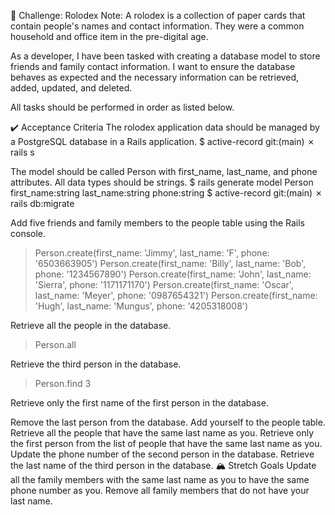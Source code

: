 📇 Challenge: Rolodex
Note: A rolodex is a collection of paper cards that contain people's names and contact information. They were a common household and office item in the pre-digital age.

As a developer, I have been tasked with creating a database model to store friends and family contact information. I want to ensure the database behaves as expected and the necessary information can be retrieved, added, updated, and deleted.

All tasks should be performed in order as listed below.

✔️ Acceptance Criteria
The rolodex application data should be managed by a PostgreSQL database in a Rails application.
$ active-record git:(main) ✗ rails s

The model should be called Person with first_name, last_name, and phone attributes. All data types should be strings.
$ rails generate model Person first_name:string last_name:string phone:string
$ active-record git:(main) ✗ rails db:migrate

Add five friends and family members to the people table using the Rails console.
>  Person.create(first_name: 'Jimmy', last_name: 'F', phone: '6503663905')
> Person.create(first_name: 'Billy', last_name: 'Bob', phone: '1234567890')
> Person.create(first_name: 'John', last_name: 'Sierra', phone: '1171171170')
> Person.create(first_name: 'Oscar', last_name: 'Meyer', phone: '0987654321')
> Person.create(first_name: 'Hugh', last_name: 'Mungus', phone: '4205318008')


Retrieve all the people in the database.
> Person.all

Retrieve the third person in the database.
> Person.find 3

Retrieve only the first name of the first person in the database.
> 

Remove the last person from the database.
Add yourself to the people table.
Retrieve all the people that have the same last name as you.
Retrieve only the first person from the list of people that have the same last name as you.
Update the phone number of the second person in the database.
Retrieve the last name of the third person in the database.
🏔 Stretch Goals
Update all the family members with the same last name as you to have the same phone number as you.
Remove all family members that do not have your last name.